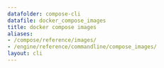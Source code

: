 ```yaml
---
datafolder: compose-cli
datafile: docker_compose_images
title: docker compose images
aliases:
- /compose/reference/images/
- /engine/reference/commandline/compose_images/
layout: cli
---
```


<!--
Sorry, but the contents of this page are automatically generated from
Docker's source code. If you want to suggest a change to the text that appears
here, you'll need to find the string by searching this repo:
https://github.com/docker/compose
-->
